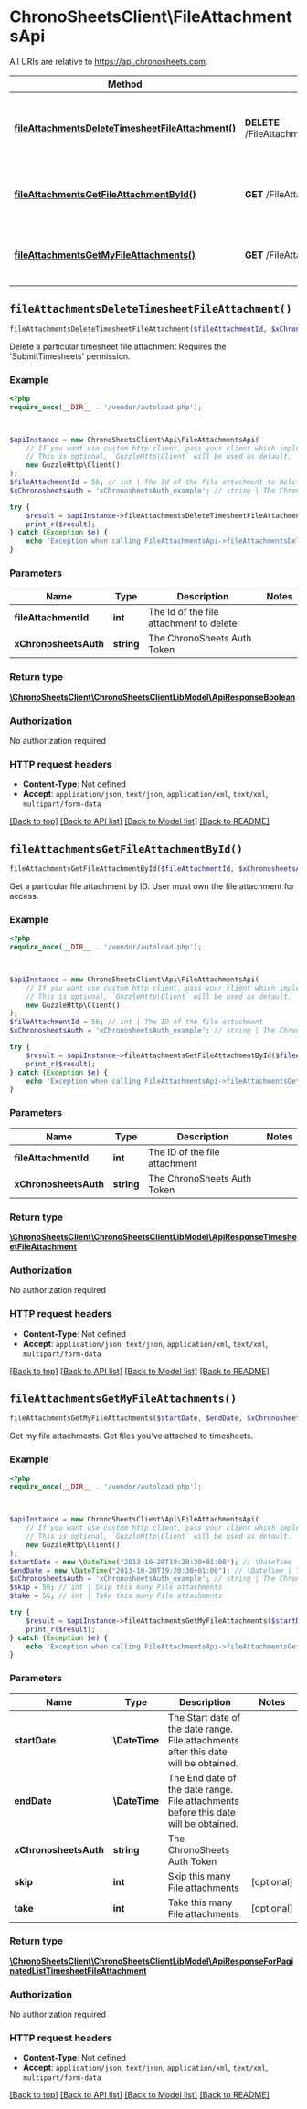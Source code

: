 # ChronoSheetsClient\FileAttachmentsApi

All URIs are relative to https://api.chronosheets.com.

Method | HTTP request | Description
------------- | ------------- | -------------
[**fileAttachmentsDeleteTimesheetFileAttachment()**](FileAttachmentsApi.md#fileAttachmentsDeleteTimesheetFileAttachment) | **DELETE** /FileAttachments/DeleteTimesheetFileAttachment | Delete a particular timesheet file attachment  Requires the &#39;SubmitTimesheets&#39; permission.
[**fileAttachmentsGetFileAttachmentById()**](FileAttachmentsApi.md#fileAttachmentsGetFileAttachmentById) | **GET** /FileAttachments/GetFileAttachmentById | Get a particular file attachment by ID.  User must own the file attachment for access.
[**fileAttachmentsGetMyFileAttachments()**](FileAttachmentsApi.md#fileAttachmentsGetMyFileAttachments) | **GET** /FileAttachments/GetMyFileAttachments | Get my file attachments.  Get files you&#39;ve attached to timesheets.


## `fileAttachmentsDeleteTimesheetFileAttachment()`

```php
fileAttachmentsDeleteTimesheetFileAttachment($fileAttachmentId, $xChronosheetsAuth): \ChronoSheetsClient\ChronoSheetsClientLibModel\ApiResponseBoolean
```

Delete a particular timesheet file attachment  Requires the 'SubmitTimesheets' permission.

### Example

```php
<?php
require_once(__DIR__ . '/vendor/autoload.php');



$apiInstance = new ChronoSheetsClient\Api\FileAttachmentsApi(
    // If you want use custom http client, pass your client which implements `GuzzleHttp\ClientInterface`.
    // This is optional, `GuzzleHttp\Client` will be used as default.
    new GuzzleHttp\Client()
);
$fileAttachmentId = 56; // int | The Id of the file attachment to delete
$xChronosheetsAuth = 'xChronosheetsAuth_example'; // string | The ChronoSheets Auth Token

try {
    $result = $apiInstance->fileAttachmentsDeleteTimesheetFileAttachment($fileAttachmentId, $xChronosheetsAuth);
    print_r($result);
} catch (Exception $e) {
    echo 'Exception when calling FileAttachmentsApi->fileAttachmentsDeleteTimesheetFileAttachment: ', $e->getMessage(), PHP_EOL;
}
```

### Parameters

Name | Type | Description  | Notes
------------- | ------------- | ------------- | -------------
 **fileAttachmentId** | **int**| The Id of the file attachment to delete |
 **xChronosheetsAuth** | **string**| The ChronoSheets Auth Token |

### Return type

[**\ChronoSheetsClient\ChronoSheetsClientLibModel\ApiResponseBoolean**](../Model/ApiResponseBoolean.md)

### Authorization

No authorization required

### HTTP request headers

- **Content-Type**: Not defined
- **Accept**: `application/json`, `text/json`, `application/xml`, `text/xml`, `multipart/form-data`

[[Back to top]](#) [[Back to API list]](../../README.md#endpoints)
[[Back to Model list]](../../README.md#models)
[[Back to README]](../../README.md)

## `fileAttachmentsGetFileAttachmentById()`

```php
fileAttachmentsGetFileAttachmentById($fileAttachmentId, $xChronosheetsAuth): \ChronoSheetsClient\ChronoSheetsClientLibModel\ApiResponseTimesheetFileAttachment
```

Get a particular file attachment by ID.  User must own the file attachment for access.

### Example

```php
<?php
require_once(__DIR__ . '/vendor/autoload.php');



$apiInstance = new ChronoSheetsClient\Api\FileAttachmentsApi(
    // If you want use custom http client, pass your client which implements `GuzzleHttp\ClientInterface`.
    // This is optional, `GuzzleHttp\Client` will be used as default.
    new GuzzleHttp\Client()
);
$fileAttachmentId = 56; // int | The ID of the file attachment
$xChronosheetsAuth = 'xChronosheetsAuth_example'; // string | The ChronoSheets Auth Token

try {
    $result = $apiInstance->fileAttachmentsGetFileAttachmentById($fileAttachmentId, $xChronosheetsAuth);
    print_r($result);
} catch (Exception $e) {
    echo 'Exception when calling FileAttachmentsApi->fileAttachmentsGetFileAttachmentById: ', $e->getMessage(), PHP_EOL;
}
```

### Parameters

Name | Type | Description  | Notes
------------- | ------------- | ------------- | -------------
 **fileAttachmentId** | **int**| The ID of the file attachment |
 **xChronosheetsAuth** | **string**| The ChronoSheets Auth Token |

### Return type

[**\ChronoSheetsClient\ChronoSheetsClientLibModel\ApiResponseTimesheetFileAttachment**](../Model/ApiResponseTimesheetFileAttachment.md)

### Authorization

No authorization required

### HTTP request headers

- **Content-Type**: Not defined
- **Accept**: `application/json`, `text/json`, `application/xml`, `text/xml`, `multipart/form-data`

[[Back to top]](#) [[Back to API list]](../../README.md#endpoints)
[[Back to Model list]](../../README.md#models)
[[Back to README]](../../README.md)

## `fileAttachmentsGetMyFileAttachments()`

```php
fileAttachmentsGetMyFileAttachments($startDate, $endDate, $xChronosheetsAuth, $skip, $take): \ChronoSheetsClient\ChronoSheetsClientLibModel\ApiResponseForPaginatedListTimesheetFileAttachment
```

Get my file attachments.  Get files you've attached to timesheets.

### Example

```php
<?php
require_once(__DIR__ . '/vendor/autoload.php');



$apiInstance = new ChronoSheetsClient\Api\FileAttachmentsApi(
    // If you want use custom http client, pass your client which implements `GuzzleHttp\ClientInterface`.
    // This is optional, `GuzzleHttp\Client` will be used as default.
    new GuzzleHttp\Client()
);
$startDate = new \DateTime("2013-10-20T19:20:30+01:00"); // \DateTime | The Start date of the date range.  File attachments after this date will be obtained.
$endDate = new \DateTime("2013-10-20T19:20:30+01:00"); // \DateTime | The End date of the date range.  File attachments before this date will be obtained.
$xChronosheetsAuth = 'xChronosheetsAuth_example'; // string | The ChronoSheets Auth Token
$skip = 56; // int | Skip this many File attachments
$take = 56; // int | Take this many File attachments

try {
    $result = $apiInstance->fileAttachmentsGetMyFileAttachments($startDate, $endDate, $xChronosheetsAuth, $skip, $take);
    print_r($result);
} catch (Exception $e) {
    echo 'Exception when calling FileAttachmentsApi->fileAttachmentsGetMyFileAttachments: ', $e->getMessage(), PHP_EOL;
}
```

### Parameters

Name | Type | Description  | Notes
------------- | ------------- | ------------- | -------------
 **startDate** | **\DateTime**| The Start date of the date range.  File attachments after this date will be obtained. |
 **endDate** | **\DateTime**| The End date of the date range.  File attachments before this date will be obtained. |
 **xChronosheetsAuth** | **string**| The ChronoSheets Auth Token |
 **skip** | **int**| Skip this many File attachments | [optional]
 **take** | **int**| Take this many File attachments | [optional]

### Return type

[**\ChronoSheetsClient\ChronoSheetsClientLibModel\ApiResponseForPaginatedListTimesheetFileAttachment**](../Model/ApiResponseForPaginatedListTimesheetFileAttachment.md)

### Authorization

No authorization required

### HTTP request headers

- **Content-Type**: Not defined
- **Accept**: `application/json`, `text/json`, `application/xml`, `text/xml`, `multipart/form-data`

[[Back to top]](#) [[Back to API list]](../../README.md#endpoints)
[[Back to Model list]](../../README.md#models)
[[Back to README]](../../README.md)
